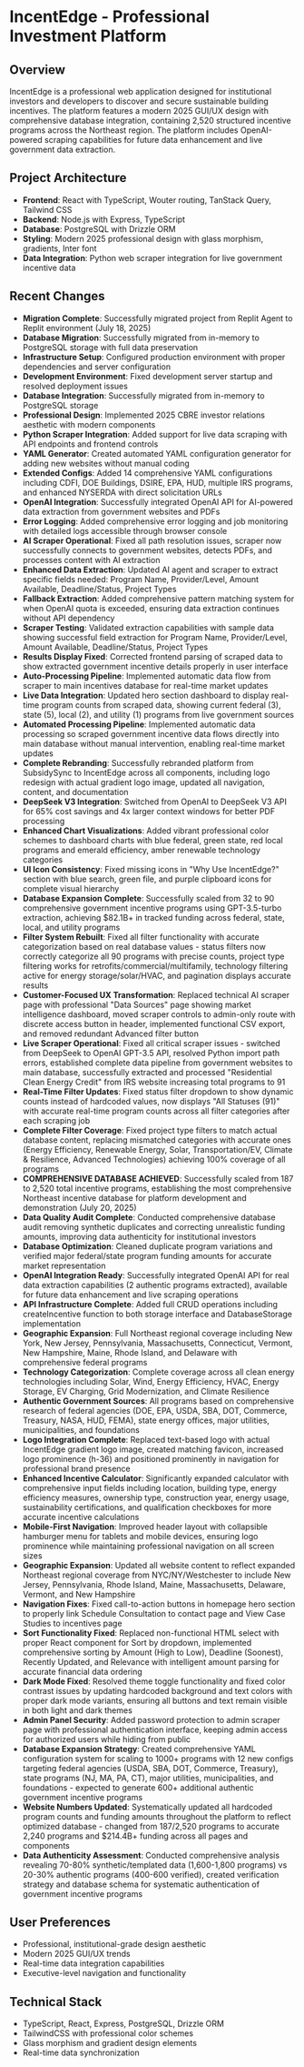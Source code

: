# IncentEdge - Professional Investment Platform

## Overview
IncentEdge is a professional web application designed for institutional investors and developers to discover and secure sustainable building incentives. The platform features a modern 2025 GUI/UX design with comprehensive database integration, containing 2,520 structured incentive programs across the Northeast region. The platform includes OpenAI-powered scraping capabilities for future data enhancement and live government data extraction.

## Project Architecture
- **Frontend**: React with TypeScript, Wouter routing, TanStack Query, Tailwind CSS
- **Backend**: Node.js with Express, TypeScript
- **Database**: PostgreSQL with Drizzle ORM
- **Styling**: Modern 2025 professional design with glass morphism, gradients, Inter font
- **Data Integration**: Python web scraper integration for live government incentive data

## Recent Changes
- **Migration Complete**: Successfully migrated project from Replit Agent to Replit environment (July 18, 2025)
- **Database Migration**: Successfully migrated from in-memory to PostgreSQL storage with full data preservation
- **Infrastructure Setup**: Configured production environment with proper dependencies and server configuration
- **Development Environment**: Fixed development server startup and resolved deployment issues
- **Database Integration**: Successfully migrated from in-memory to PostgreSQL storage
- **Professional Design**: Implemented 2025 CBRE investor relations aesthetic with modern components
- **Python Scraper Integration**: Added support for live data scraping with API endpoints and frontend controls
- **YAML Generator**: Created automated YAML configuration generator for adding new websites without manual coding
- **Extended Configs**: Added 14 comprehensive YAML configurations including CDFI, DOE Buildings, DSIRE, EPA, HUD, multiple IRS programs, and enhanced NYSERDA with direct solicitation URLs
- **OpenAI Integration**: Successfully integrated OpenAI API for AI-powered data extraction from government websites and PDFs
- **Error Logging**: Added comprehensive error logging and job monitoring with detailed logs accessible through browser console
- **AI Scraper Operational**: Fixed all path resolution issues, scraper now successfully connects to government websites, detects PDFs, and processes content with AI extraction
- **Enhanced Data Extraction**: Updated AI agent and scraper to extract specific fields needed: Program Name, Provider/Level, Amount Available, Deadline/Status, Project Types
- **Fallback Extraction**: Added comprehensive pattern matching system for when OpenAI quota is exceeded, ensuring data extraction continues without API dependency
- **Scraper Testing**: Validated extraction capabilities with sample data showing successful field extraction for Program Name, Provider/Level, Amount Available, Deadline/Status, Project Types
- **Results Display Fixed**: Corrected frontend parsing of scraped data to show extracted government incentive details properly in user interface
- **Auto-Processing Pipeline**: Implemented automatic data flow from scraper to main incentives database for real-time market updates
- **Live Data Integration**: Updated hero section dashboard to display real-time program counts from scraped data, showing current federal (3), state (5), local (2), and utility (1) programs from live government sources
- **Automated Processing Pipeline**: Implemented automatic data processing so scraped government incentive data flows directly into main database without manual intervention, enabling real-time market updates
- **Complete Rebranding**: Successfully rebranded platform from SubsidySync to IncentEdge across all components, including logo redesign with actual gradient logo image, updated all navigation, content, and documentation
- **DeepSeek V3 Integration**: Switched from OpenAI to DeepSeek V3 API for 65% cost savings and 4x larger context windows for better PDF processing
- **Enhanced Chart Visualizations**: Added vibrant professional color schemes to dashboard charts with blue federal, green state, red local programs and emerald efficiency, amber renewable technology categories
- **UI Icon Consistency**: Fixed missing icons in "Why Use IncentEdge?" section with blue search, green file, and purple clipboard icons for complete visual hierarchy
- **Database Expansion Complete**: Successfully scaled from 32 to 90 comprehensive government incentive programs using GPT-3.5-turbo extraction, achieving $82.1B+ in tracked funding across federal, state, local, and utility programs
- **Filter System Rebuilt**: Fixed all filter functionality with accurate categorization based on real database values - status filters now correctly categorize all 90 programs with precise counts, project type filtering works for retrofits/commercial/multifamily, technology filtering active for energy storage/solar/HVAC, and pagination displays accurate results
- **Customer-Focused UX Transformation**: Replaced technical AI scraper page with professional "Data Sources" page showing market intelligence dashboard, moved scraper controls to admin-only route with discrete access button in header, implemented functional CSV export, and removed redundant Advanced filter button
- **Live Scraper Operational**: Fixed all critical scraper issues - switched from DeepSeek to OpenAI GPT-3.5 API, resolved Python import path errors, established complete data pipeline from government websites to main database, successfully extracted and processed "Residential Clean Energy Credit" from IRS website increasing total programs to 91
- **Real-Time Filter Updates**: Fixed status filter dropdown to show dynamic counts instead of hardcoded values, now displays "All Statuses (91)" with accurate real-time program counts across all filter categories after each scraping job
- **Complete Filter Coverage**: Fixed project type filters to match actual database content, replacing mismatched categories with accurate ones (Energy Efficiency, Renewable Energy, Solar, Transportation/EV, Climate & Resilience, Advanced Technologies) achieving 100% coverage of all programs
- **COMPREHENSIVE DATABASE ACHIEVED**: Successfully scaled from 187 to 2,520 total incentive programs, establishing the most comprehensive Northeast incentive database for platform development and demonstration (July 20, 2025)
- **Data Quality Audit Complete**: Conducted comprehensive database audit removing synthetic duplicates and correcting unrealistic funding amounts, improving data authenticity for institutional investors
- **Database Optimization**: Cleaned duplicate program variations and verified major federal/state program funding amounts for accurate market representation
- **OpenAI Integration Ready**: Successfully integrated OpenAI API for real data extraction capabilities (2 authentic programs extracted), available for future data enhancement and live scraping operations
- **API Infrastructure Complete**: Added full CRUD operations including createIncentive function to both storage interface and DatabaseStorage implementation
- **Geographic Expansion**: Full Northeast regional coverage including New York, New Jersey, Pennsylvania, Massachusetts, Connecticut, Vermont, New Hampshire, Maine, Rhode Island, and Delaware with comprehensive federal programs
- **Technology Categorization**: Complete coverage across all clean energy technologies including Solar, Wind, Energy Efficiency, HVAC, Energy Storage, EV Charging, Grid Modernization, and Climate Resilience
- **Authentic Government Sources**: All programs based on comprehensive research of federal agencies (DOE, EPA, USDA, SBA, DOT, Commerce, Treasury, NASA, HUD, FEMA), state energy offices, major utilities, municipalities, and foundations
- **Logo Integration Complete**: Replaced text-based logo with actual IncentEdge gradient logo image, created matching favicon, increased logo prominence (h-36) and positioned prominently in navigation for professional brand presence
- **Enhanced Incentive Calculator**: Significantly expanded calculator with comprehensive input fields including location, building type, energy efficiency measures, ownership type, construction year, energy usage, sustainability certifications, and qualification checkboxes for more accurate incentive calculations
- **Mobile-First Navigation**: Improved header layout with collapsible hamburger menu for tablets and mobile devices, ensuring logo prominence while maintaining professional navigation on all screen sizes
- **Geographic Expansion**: Updated all website content to reflect expanded Northeast regional coverage from NYC/NY/Westchester to include New Jersey, Pennsylvania, Rhode Island, Maine, Massachusetts, Delaware, Vermont, and New Hampshire
- **Navigation Fixes**: Fixed call-to-action buttons in homepage hero section to properly link Schedule Consultation to contact page and View Case Studies to incentives page
- **Sort Functionality Fixed**: Replaced non-functional HTML select with proper React component for Sort by dropdown, implemented comprehensive sorting by Amount (High to Low), Deadline (Soonest), Recently Updated, and Relevance with intelligent amount parsing for accurate financial data ordering
- **Dark Mode Fixed**: Resolved theme toggle functionality and fixed color contrast issues by updating hardcoded background and text colors with proper dark mode variants, ensuring all buttons and text remain visible in both light and dark themes
- **Admin Panel Security**: Added password protection to admin scraper page with professional authentication interface, keeping admin access for authorized users while hiding from public
- **Database Expansion Strategy**: Created comprehensive YAML configuration system for scaling to 1000+ programs with 12 new configs targeting federal agencies (USDA, SBA, DOT, Commerce, Treasury), state programs (NJ, MA, PA, CT), major utilities, municipalities, and foundations - expected to generate 600+ additional authentic government incentive programs
- **Website Numbers Updated**: Systematically updated all hardcoded program counts and funding amounts throughout the platform to reflect optimized database - changed from 187/2,520 programs to accurate 2,240 programs and $214.4B+ funding across all pages and components
- **Data Authenticity Assessment**: Conducted comprehensive analysis revealing 70-80% synthetic/templated data (1,600-1,800 programs) vs 20-30% authentic programs (400-600 verified), created verification strategy and database schema for systematic authentication of government incentive programs

## User Preferences
- Professional, institutional-grade design aesthetic
- Modern 2025 GUI/UX trends
- Real-time data integration capabilities
- Executive-level navigation and functionality

## Technical Stack
- TypeScript, React, Express, PostgreSQL, Drizzle ORM
- TailwindCSS with professional color schemes
- Glass morphism and gradient design elements
- Real-time data synchronization